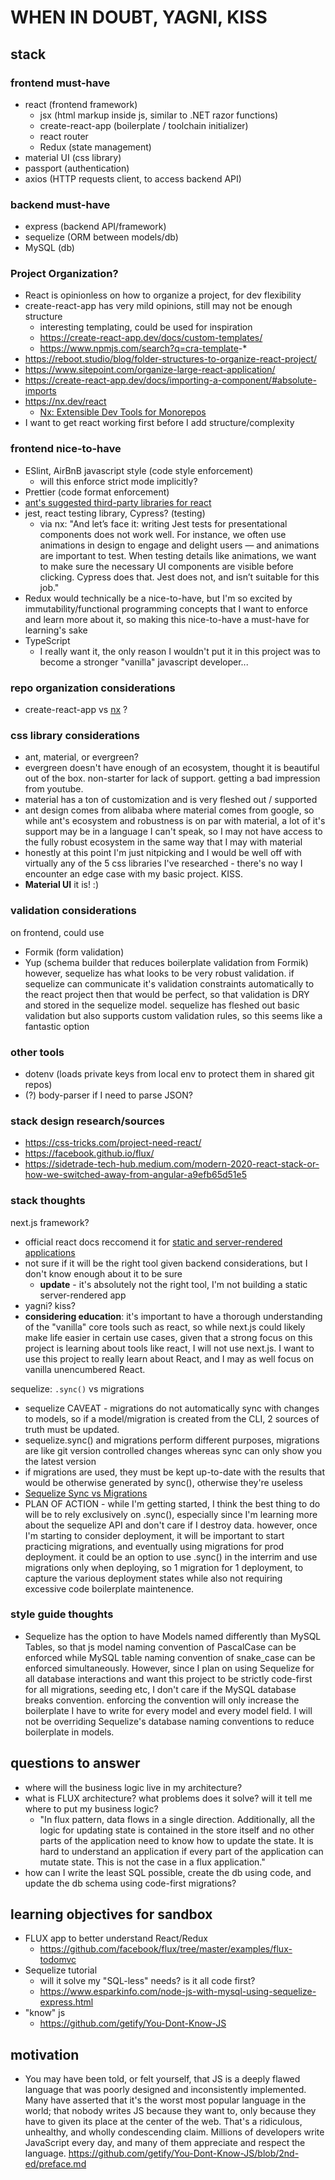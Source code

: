 # WHEN IN DOUBT, YAGNI, KISS

## stack

### frontend must-have

- react (frontend framework)
  - jsx (html markup inside js, similar to .NET razor functions)
  - create-react-app (boilerplate / toolchain initializer)
  - react router
  - Redux (state management)
- material UI (css library)
- passport (authentication)
- axios (HTTP requests client, to access backend API)

### backend must-have

- express (backend API/framework)
- sequelize (ORM between models/db)
- MySQL (db)

### Project Organization?

- React is opinionless on how to organize a project, for dev flexibility
- create-react-app has very mild opinions, still may not be enough structure
  - interesting templating, could be used for inspiration
  - <https://create-react-app.dev/docs/custom-templates/>
  - <https://www.npmjs.com/search?q=cra-template>-*
- <https://reboot.studio/blog/folder-structures-to-organize-react-project/>
- <https://www.sitepoint.com/organize-large-react-application/>
- <https://create-react-app.dev/docs/importing-a-component/#absolute-imports>
- <https://nx.dev/react>
  - [Nx: Extensible Dev Tools for Monorepos](https://www.youtube.com/watch?v=E188J7E_MDU)
- I want to get react working first before I add structure/complexity

### frontend nice-to-have

- ESlint, AirBnB javascript style (code style enforcement)
  - will this enforce strict mode implicitly?
- Prettier (code format enforcement)
- [ant's suggested third-party libraries for react](https://ant.design/docs/react/recommendation)
- jest, react testing library, Cypress? (testing)
  - via nx: "And let’s face it: writing Jest tests for presentational components does not work well. For instance, we often use animations in design to engage and delight users — and animations are important to test. When testing details like animations, we want to make sure the necessary UI components are visible before clicking. Cypress does that. Jest does not, and isn’t suitable for this job."
- Redux would technically be a nice-to-have, but I'm so excited by immutability/functional programming concepts that I want to enforce and learn more about it, so making this nice-to-have a must-have for learning's sake
- TypeScript
  - I really want it, the only reason I wouldn't put it in this project was to become a stronger "vanilla" javascript developer...

### repo organization considerations

- create-react-app vs [nx](https://nx.dev/react) ?

### css library considerations

- ant, material, or evergreen?
- evergreen doesn't have enough of an ecosystem, thought it is beautiful out of the box. non-starter for lack of support. getting a bad impression from youtube.
- material has a ton of customization and is very fleshed out / supported
- ant design comes from alibaba where material comes from google, so while ant's ecosystem and robustness is on par with material, a lot of it's support may be in a language I can't speak, so I may not have access to the fully robust ecosystem in the same way that I may with material
- honestly at this point I'm just nitpicking and I would be well off with virtually any of the 5 css libraries I've researched - there's no way I encounter an edge case with my basic project. KISS.
- **Material UI** it is! :)

### validation considerations

on frontend, could use

- Formik (form validation)
- Yup (schema builder that reduces boilerplate validation from Formik)
however, sequelize has what looks to be very robust validation. if sequelize
can communicate it's validation constraints automatically to the react
project then that would be perfect, so that validation is DRY and stored in
the sequelize model.
sequelize has fleshed out basic validation but also supports custom validation
rules, so this seems like a fantastic option

### other tools

- dotenv (loads private keys from local env to protect them in shared git repos)
- (?) body-parser if I need to parse JSON?

### stack design research/sources

- <https://css-tricks.com/project-need-react/>
- <https://facebook.github.io/flux/>
- <https://sidetrade-tech-hub.medium.com/modern-2020-react-stack-or-how-we-switched-away-from-angular-a9efb65d51e5>

### stack thoughts

next.js framework?

- official react docs reccomend it for [static and server-rendered applications](https://reactjs.org/docs/create-a-new-react-app.html#nextjs)
- not sure if it will be the right tool given backend considerations, but I don't know enough about it to be sure
  - **update** - it's absolutely not the right tool, I'm not building a static server-rendered app
- yagni? kiss?
- **considering education**: it's important to have a thorough understanding of the "vanilla" core tools such as react, so while next.js could likely make life easier in certain use cases, given that a strong focus on this project is learning about tools like react, I will not use next.js. I want to use this project to really learn about React, and I may as well focus on vanilla unencumbered React.

sequelize: `.sync()` vs migrations

- sequelize CAVEAT - migrations do not automatically sync with changes to models, so if a model/migration is created from the CLI, 2 sources of truth must be updated.
- sequelize.sync() and migrations perform different purposes, migrations are like git version controlled changes whereas sync can only show you the latest version
- if migrations are used, they must be kept up-to-date with the results that would be otherwise generated by sync(), otherwise they're useless
- [Sequelize Sync vs Migrations](https://stackoverflow.com/a/41628138/9193938)
- PLAN OF ACTION - while I'm getting started, I think the best thing to do will be to rely exclusively on .sync(), especially since I'm learning more about the sequelize API and don't care if I destroy data. however, once I'm starting to consider deployment, it will be important to start practicing migrations, and eventually using migrations for prod deployment. it could be an option to use .sync() in the interrim and use migrations only when deploying, so 1 migration for 1 deployment, to capture the various deployment states while also not requiring excessive code boilerplate maintenence.

### style guide thoughts

- Sequelize has the option to have Models named differently than MySQL Tables, so that js model naming convention of PascalCase can be enforced while MySQL table naming convention of snake_case can be enforced simultaneously. However, since I plan on using Sequelize for all database interactions and want this project to be strictly code-first for all migrations, seeding etc, I don't care if the MySQL database breaks convention. enforcing the convention will only increase the boilerplate I have to write for every model and every model field. I will not be overriding Sequelize's database naming conventions to reduce boilerplate in models.

## questions to answer

- where will the business logic live in my architecture?
- what is FLUX architecture? what problems does it solve? will it tell me where to put my business logic?
  - "In flux pattern, data flows in a single direction. Additionally, all the logic for updating state is contained in the store itself and no other parts of the application need to know how to update the state. It is hard to understand an application if every part of the application can mutate state. This is not the case in a flux application."
- how can I write the least SQL possible, create the db using code, and update the db schema using code-first migrations?

## learning objectives for sandbox

- FLUX app to better understand React/Redux
  - <https://github.com/facebook/flux/tree/master/examples/flux-todomvc>
- Sequelize tutorial
  - will it solve my "SQL-less" needs? is it all code first?
  - <https://www.esparkinfo.com/node-js-with-mysql-using-sequelize-express.html>
- "know" js
  - <https://github.com/getify/You-Dont-Know-JS>

## motivation

- You may have been told, or felt yourself, that JS is a deeply flawed language that was poorly designed and inconsistently implemented. Many have asserted that it's the worst most popular language in the world; that nobody writes JS because they want to, only because they have to given its place at the center of the web. That's a ridiculous, unhealthy, and wholly condescending claim. Millions of developers write JavaScript every day, and many of them appreciate and respect the language. <https://github.com/getify/You-Dont-Know-JS/blob/2nd-ed/preface.md>
